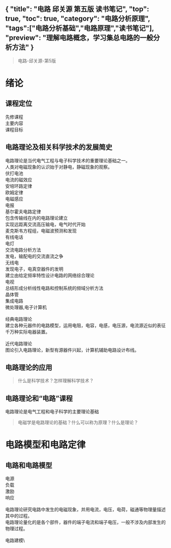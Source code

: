 {
"title": "电路 邱关源 第五版 读书笔记",
"top": true,
"toc": true,
"category": "电路分析原理",
"tags":["电路分析基础","电路原理","读书笔记"],
"preview": "理解电路概念，学习集总电路的一般分析方法"
}
---

> 电路-邱关源-第5版

# 绪论
## 课程定位
先修课程\
主要内容\
课程目标
## 电路理论及相关科学技术的发展简史
电路理论是当代电气工程与电子科学技术的重要理论基础之一。\
人类对电磁现象的认识始于对静电，静磁现象的观察。\
伏打电池\
电流的磁效应\
安培环路定律\
欧姆定律\
电磁感应\
电报\
基尔霍夫电路定律\
包含传输线在内的电路理论建立\
实现远距离交流高压输电，电气时代开始\
麦克斯韦方程组，电磁波预测和发现\
有线电话\
电灯\
交流电路分析方法\
发电，输配电的交流直流之争\
无线电\
发现电子，电真空器件的发明\
建立由给定频率特性设计电路的网络综合理论\
电视\
总结形成分析线性电路和控制系统的频域分析方法\
晶体管\
集成电路\
微处理器,电子计算机\
\
经典电路理论\
建立各种元器件的电路模型，运用电阻，电容，电感，电压源，电流源近似的表征千万种实际电器装置。\
\
近代电路理论\
图论引入电路理论，新型有源器件兴起，计算机辅助电路设计布线。
## 电路理论的应用
> 什么是科学技术？怎样理解科学技术？

## 电路理论和“电路”课程
电路理论是电气工程和电子科学的主要理论基础
> 电磁学是电路理论的基础？什么可以称为原理？什么是理论？

# 电路模型和电路定律
## 电路和电路模型
电源\
负载\
激励\
响应\
\
 电路理论研究电路中发生的电磁现象，并用电流，电压，电荷，磁通等物理量描述其中的过程。\
 电路理论量化的是各个部件，器件的端子电流和端子电压，一般不涉及内部发生的物理过程。\
\
 电路建模\
